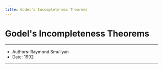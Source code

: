 ```yaml
---
title: Godel's Incompleteness Theorems
---
```


# Godel's Incompleteness Theorems

------
- Authors: Raymond Smullyan
- Date: 1992
------
